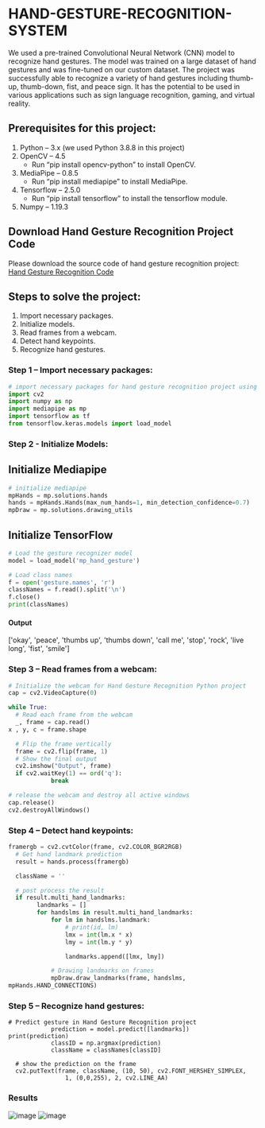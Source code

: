 # HAND-GESTURE-RECOGNITION-SYSTEM

We used a pre-trained Convolutional Neural Network (CNN) model to recognize hand gestures. The model was trained on a large dataset of hand gestures and was fine-tuned on our custom dataset. The project was successfully able to recognize a variety of hand gestures including thumb-up, thumb-down, fist, and peace sign. It has the potential to be used in various applications such as sign language recognition, gaming, and virtual reality.

## Prerequisites for this project:
1. Python – 3.x (we used Python 3.8.8 in this project)
2. OpenCV – 4.5
   * Run “pip install opencv-python” to install OpenCV.
3. MediaPipe – 0.8.5
   * Run “pip install mediapipe” to install MediaPipe.
4. Tensorflow – 2.5.0
   * Run “pip install tensorflow” to install the tensorflow module.
5. Numpy – 1.19.3

## Download Hand Gesture Recognition Project Code
Please download the source code of hand gesture recognition project: [Hand Gesture Recognition Code](https://github.com/ManojeetMahato/HAND-GESTURE-RECOGNITION-SYSTEM)

## Steps to solve the project:
1. Import necessary packages.
2. Initialize models.
3. Read frames from a webcam.
4. Detect hand keypoints.
5. Recognize hand gestures.

### Step 1 – Import necessary packages:
```python
# import necessary packages for hand gesture recognition project using Python OpenCV
import cv2
import numpy as np
import mediapipe as mp
import tensorflow as tf
from tensorflow.keras.models import load_model
```

### Step 2 - Initialize Models:
## Initialize Mediapipe
```python
# initialize mediapipe
mpHands = mp.solutions.hands
hands = mpHands.Hands(max_num_hands=1, min_detection_confidence=0.7)
mpDraw = mp.solutions.drawing_utils
```
## Initialize TensorFlow
```python
# Load the gesture recognizer model
model = load_model('mp_hand_gesture')

# Load class names
f = open('gesture.names', 'r')
classNames = f.read().split('\n')
f.close()
print(classNames)
```
#### Output
['okay', 'peace', 'thumbs up', 'thumbs down', 'call me', 'stop', 'rock', 'live long', 'fist', 'smile']

### Step 3 – Read frames from a webcam:
```python
# Initialize the webcam for Hand Gesture Recognition Python project
cap = cv2.VideoCapture(0)

while True:
  # Read each frame from the webcam
  _, frame = cap.read()
x , y, c = frame.shape

  # Flip the frame vertically
  frame = cv2.flip(frame, 1)
  # Show the final output
  cv2.imshow("Output", frame)
  if cv2.waitKey(1) == ord('q'):
    		break

# release the webcam and destroy all active windows
cap.release()
cv2.destroyAllWindows()
```

### Step 4 – Detect hand keypoints:
```python
framergb = cv2.cvtColor(frame, cv2.COLOR_BGR2RGB)
  # Get hand landmark prediction
  result = hands.process(framergb)

  className = ''

  # post process the result
  if result.multi_hand_landmarks:
    	landmarks = []
    	for handslms in result.multi_hand_landmarks:
        	for lm in handslms.landmark:
            	# print(id, lm)
            	lmx = int(lm.x * x)
            	lmy = int(lm.y * y)

            	landmarks.append([lmx, lmy])

        	# Drawing landmarks on frames
        	mpDraw.draw_landmarks(frame, handslms, 
mpHands.HAND_CONNECTIONS)
```

### Step 5 – Recognize hand gestures:
```pyhton
# Predict gesture in Hand Gesture Recognition project
        	prediction = model.predict([landmarks])
print(prediction)
        	classID = np.argmax(prediction)
        	className = classNames[classID]

  # show the prediction on the frame
  cv2.putText(frame, className, (10, 50), cv2.FONT_HERSHEY_SIMPLEX,
               	1, (0,0,255), 2, cv2.LINE_AA)
```

### Results

![image](https://user-images.githubusercontent.com/75213442/233597990-577d3d0c-3662-4b06-809f-4b71be4d0cc1.png) 
![image](https://user-images.githubusercontent.com/75213442/233598112-c16fa174-b2dd-4d6e-b054-e8ac313e38e1.png)

